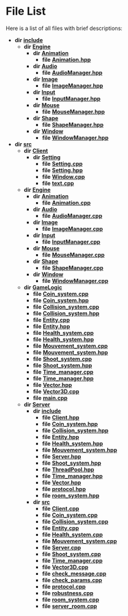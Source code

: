 
# File List

Here is a list of all files with brief descriptions:


* **dir** [**include**](dir_d44c64559bbebec7f509842c48db8b23.md)     
    * **dir** [**Engine**](dir_7dd3fffce23fd825de4eb623b113c1bd.md)     
        * **dir** [**Animation**](dir_d16831a22b1176c437f87c2d0440ff32.md)     
            * **file** [**Animation.hpp**](Animation_8hpp.md)     
        * **dir** [**Audio**](dir_c82188eaffb96b2487ed13b79df10c60.md)     
            * **file** [**AudioManager.hpp**](AudioManager_8hpp.md)     
        * **dir** [**Image**](dir_9d4cae504f03fb905f759f63b05c069d.md)     
            * **file** [**ImageManager.hpp**](ImageManager_8hpp.md)     
        * **dir** [**Input**](dir_011a5bb273ab46acf9be02ac4bf7f0a3.md)     
            * **file** [**InputManager.hpp**](InputManager_8hpp.md)     
        * **dir** [**Mouse**](dir_f193d769e7e735a6067828aa983bf770.md)     
            * **file** [**MouseManager.hpp**](MouseManager_8hpp.md)     
        * **dir** [**Shape**](dir_d430bb2cf01387b823ae007b3e5a1c3c.md)     
            * **file** [**ShapeManager.hpp**](ShapeManager_8hpp.md)     
        * **dir** [**Window**](dir_9e6b83ddf0d374080d4a6053f7ebb47f.md)     
            * **file** [**WindowManager.hpp**](WindowManager_8hpp.md)     
* **dir** [**src**](dir_68267d1309a1af8e8297ef4c3efbcdba.md)     
    * **dir** [**Client**](dir_133b3cdd880ca9e91a51b18f00995eeb.md)     
        * **dir** [**Setting**](dir_956aa9544b32550cc8445cdad480e0fc.md)     
            * **file** [**Setting.cpp**](Setting_8cpp.md) 
            * **file** [**Setting.hpp**](Setting_8hpp.md)     
            * **file** [**Window.cpp**](Window_8cpp.md)     
            * **file** [**text.cpp**](text_8cpp.md) 
    * **dir** [**Engine**](dir_3072bc1f55ed1280fe4fbe6b21c78379.md)     
        * **dir** [**Animation**](dir_306a0e6e66590168765549196d987f73.md)     
            * **file** [**Animation.cpp**](Animation_8cpp.md) 
        * **dir** [**Audio**](dir_f379be214ac3ab501d342456492bfadc.md)     
            * **file** [**AudioManager.cpp**](AudioManager_8cpp.md) 
        * **dir** [**Image**](dir_fe84c1fa4d9371df2d37e162ea73f06d.md)     
            * **file** [**ImageManager.cpp**](ImageManager_8cpp.md) 
        * **dir** [**Input**](dir_cc001759347ed62121aae3ac8586610a.md)     
            * **file** [**InputManager.cpp**](InputManager_8cpp.md) 
        * **dir** [**Mouse**](dir_6b283f0e52bc253c2977cc1de7c30b9b.md)     
            * **file** [**MouseManager.cpp**](MouseManager_8cpp.md) 
        * **dir** [**Shape**](dir_430e7e5a0f7cd3d6a7efc744827f42b5.md)     
            * **file** [**ShapeManager.cpp**](ShapeManager_8cpp.md) 
        * **dir** [**Window**](dir_4681a19507fe33ded8545b89b782904d.md)     
            * **file** [**WindowManager.cpp**](WindowManager_8cpp.md)     
    * **dir** [**GameLogic**](dir_43a675281a639807a8e84134baca4472.md)     
        * **file** [**Coin\_system.cpp**](GameLogic_2Coin__system_8cpp.md) 
        * **file** [**Coin\_system.hpp**](GameLogic_2Coin__system_8hpp.md)     
        * **file** [**Collision\_system.cpp**](GameLogic_2Collision__system_8cpp.md) 
        * **file** [**Collision\_system.hpp**](GameLogic_2Collision__system_8hpp.md)     
        * **file** [**Entity.cpp**](GameLogic_2Entity_8cpp.md) 
        * **file** [**Entity.hpp**](GameLogic_2Entity_8hpp.md)     
        * **file** [**Health\_system.cpp**](GameLogic_2Health__system_8cpp.md) 
        * **file** [**Health\_system.hpp**](GameLogic_2Health__system_8hpp.md)     
        * **file** [**Mouvement\_system.cpp**](GameLogic_2Mouvement__system_8cpp.md) 
        * **file** [**Mouvement\_system.hpp**](GameLogic_2Mouvement__system_8hpp.md)     
        * **file** [**Shoot\_system.cpp**](GameLogic_2Shoot__system_8cpp.md) 
        * **file** [**Shoot\_system.hpp**](GameLogic_2Shoot__system_8hpp.md)     
        * **file** [**Time\_manager.cpp**](GameLogic_2Time__manager_8cpp.md) 
        * **file** [**Time\_manager.hpp**](GameLogic_2Time__manager_8hpp.md)     
        * **file** [**Vector.hpp**](GameLogic_2Vector_8hpp.md)     
        * **file** [**Vector3D.cpp**](GameLogic_2Vector3D_8cpp.md)     
        * **file** [**main.cpp**](main_8cpp.md)     
    * **dir** [**Server**](dir_f6675a7e1cd1d6d7f6e5e9669ead62e8.md)     
        * **dir** [**include**](dir_fb85385106f6152c3d8f4b6fd945aed6.md)     
            * **file** [**Client.hpp**](Client_8hpp.md)     
            * **file** [**Coin\_system.hpp**](Server_2include_2Coin__system_8hpp.md)     
            * **file** [**Collision\_system.hpp**](Server_2include_2Collision__system_8hpp.md)     
            * **file** [**Entity.hpp**](Server_2include_2Entity_8hpp.md)     
            * **file** [**Health\_system.hpp**](Server_2include_2Health__system_8hpp.md)     
            * **file** [**Mouvement\_system.hpp**](Server_2include_2Mouvement__system_8hpp.md)     
            * **file** [**Server.hpp**](Server_8hpp.md)     
            * **file** [**Shoot\_system.hpp**](Server_2include_2Shoot__system_8hpp.md)     
            * **file** [**ThreadPool.hpp**](ThreadPool_8hpp.md)     
            * **file** [**Time\_manager.hpp**](Server_2include_2Time__manager_8hpp.md)     
            * **file** [**Vector.hpp**](Server_2include_2Vector_8hpp.md)     
            * **file** [**protocol.hpp**](protocol_8hpp.md)     
            * **file** [**room\_system.hpp**](room__system_8hpp.md)     
        * **dir** [**src**](dir_35da1b20ef5d00fba1377c2ea4ffeb70.md)     
            * **file** [**Client.cpp**](Client_8cpp.md)     
            * **file** [**Coin\_system.cpp**](Server_2src_2Coin__system_8cpp.md) 
            * **file** [**Collision\_system.cpp**](Server_2src_2Collision__system_8cpp.md) 
            * **file** [**Entity.cpp**](Server_2src_2Entity_8cpp.md) 
            * **file** [**Health\_system.cpp**](Server_2src_2Health__system_8cpp.md) 
            * **file** [**Mouvement\_system.cpp**](Server_2src_2Mouvement__system_8cpp.md) 
            * **file** [**Server.cpp**](Server_8cpp.md)     
            * **file** [**Shoot\_system.cpp**](Server_2src_2Shoot__system_8cpp.md) 
            * **file** [**Time\_manager.cpp**](Server_2src_2Time__manager_8cpp.md) 
            * **file** [**Vector3D.cpp**](Server_2src_2Vector3D_8cpp.md)     
            * **file** [**check\_message.cpp**](check__message_8cpp.md) 
            * **file** [**check\_params.cpp**](check__params_8cpp.md)     
            * **file** [**protocol.cpp**](protocol_8cpp.md)     
            * **file** [**robustness.cpp**](robustness_8cpp.md) 
            * **file** [**room\_system.cpp**](room__system_8cpp.md) 
            * **file** [**server\_room.cpp**](server__room_8cpp.md) 

